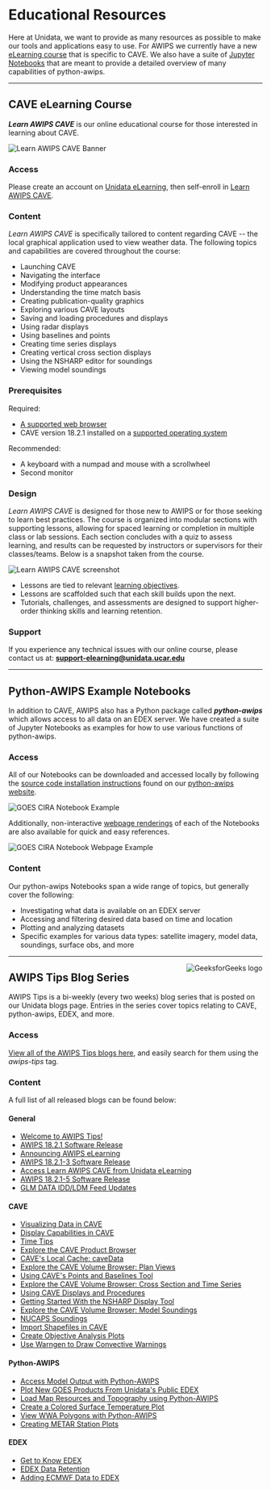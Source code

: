 # Educational Resources

Here at Unidata, we want to provide as many resources as possible to make our tools and applications easy to use.  For AWIPS we currently have a new [eLearning course](#cave-elearning-course) that is specific to CAVE.  We also have a suite of [Jupyter Notebooks](#python-awips-example-notebooks) that are meant to provide a detailed overview of many capabilities of python-awips.

---

## CAVE eLearning Course

***Learn AWIPS CAVE*** is our online educational course for those interested in learning about CAVE.

![Learn AWIPS CAVE Banner](../images/learnAwipsCaveBanner.png)

### Access

Please create an account on <a href="https://elearning.unidata.ucar.edu/" target="_blank" rel="noopener noreferrer">Unidata eLearning</a>, then self-enroll in <a href="https://elearning.unidata.ucar.edu/course/view.php?id=2" target="_blank" rel="noopener noreferrer">Learn AWIPS CAVE</a>.

### Content

*Learn AWIPS CAVE* is specifically tailored to content regarding CAVE -- the local graphical application used to view weather data.  The following topics and capabilities are covered throughout the course:

- Launching CAVE
- Navigating the interface
- Modifying product appearances
- Understanding the time match basis
- Creating publication-quality graphics
- Exploring various CAVE layouts
- Saving and loading procedures and displays
- Using radar displays
- Using baselines and points
- Creating time series displays
- Creating vertical cross section displays
- Using the NSHARP editor for soundings
- Viewing model soundings

### Prerequisites

Required:

  - [A supported web browser](https://articulate.com/support/article/System-Requirements-for-Rise#viewing-content)
  - CAVE version 18.2.1 installed on a [supported operating system](http://unidata.github.io/awips2/install/install-cave/)

Recommended:
  
  - A keyboard with a numpad and mouse with a scrollwheel
  - Second monitor


### Design

*Learn AWIPS CAVE* is designed for those new to AWIPS or for those seeking to learn best practices. The course is organized into modular sections with supporting lessons, allowing for spaced learning or completion in multiple class or lab sessions. Each section concludes with a quiz to assess learning, and results can be requested by instructors or supervisors for their classes/teams. Below is a snapshot taken from the course.

![Learn AWIPS CAVE screenshot](../images/learnAwipsCave.png)

- Lessons are tied to relevant [learning objectives](https://elearning.unidata.ucar.edu/AWIPS/LearnAWIPSCAVE/LearnAWIPSCAVELearningObjectives.pdf).
- Lessons are scaffolded such that each skill builds upon the next.
- Tutorials, challenges, and assessments are designed to support higher-order thinking skills and learning retention.

### Support

If you experience any technical issues with our online course, please contact us at: **support-elearning@unidata.ucar.edu**

---

## Python-AWIPS Example Notebooks

In addition to CAVE, AWIPS also has a Python package called ***python-awips*** which allows access to all data on an EDEX server.  We have created a suite of Jupyter Notebooks as examples for how to use various functions of python-awips.

### Access

All of our Notebooks can be downloaded and accessed locally by following the <a href="http://unidata.github.io/python-awips/#source-code-with-examples-install" target="_blank" rel="noopener noreferrer"> source code installation instructions</a> found on our [python-awips website](http://unidata.github.io/python-awips/).

![GOES CIRA Notebook Example](../images/goesCiraNotebook.png)

Additionally, non-interactive [webpage renderings](http://unidata.github.io/python-awips/examples/index.html) of each of the Notebooks are also available for quick and easy references.

![GOES CIRA Notebook Webpage Example](../images/goesCiraNotebookWebpage.png)

### Content

Our python-awips Notebooks span a wide range of topics, but generally cover the following:

- Investigating what data is available on an EDEX server
- Accessing and filtering desired data based on time and location
- Plotting and analyzing datasets
- Specific examples for various data types: satellite imagery, model data, soundings, surface obs, and more

---

<img src="../../images/awipsTips.png" alt="GeeksforGeeks logo" align="right">

## AWIPS Tips Blog Series

AWIPS Tips is a bi-weekly (every two weeks) blog series that is posted on our Unidata blogs page.  Entries in the series cover topics relating to CAVE, python-awips, EDEX, and more. 

### Access

<a href="https://www.unidata.ucar.edu/blogs/news/tags/awipstips" target="_blank" rel="noopener noreferrer">View all of the AWIPS Tips blogs here</a>, and easily search for them using the *awips-tips* tag.

### Content

A full list of all released blogs can be found below:

#### General

- [Welcome to AWIPS Tips!](https://www.unidata.ucar.edu/blogs/news/entry/welcome-to-awips-tips)
- [AWIPS 18.2.1 Software Release](https://www.unidata.ucar.edu/blogs/news/entry/awips-18-2-1-software)
- [Announcing AWIPS eLearning](https://www.unidata.ucar.edu/blogs/news/entry/announcing-a-new-elearning-course)
- [AWIPS 18.2.1-3 Software Release](https://www.unidata.ucar.edu/blogs/news/entry/awips-18-2-1-3)
- [Access Learn AWIPS CAVE from Unidata eLearning](https://www.unidata.ucar.edu/blogs/news/entry/awips-tips-access-learn-awips)
- [AWIPS 18.2.1-5 Software Release](https://www.unidata.ucar.edu/blogs/news/entry/awips-18-2-1-5)
- [GLM DATA IDD/LDM Feed Updates](https://www.unidata.ucar.edu/blogs/news/entry/awips-tips-glm-data-idd)

#### CAVE

- [Visualizing Data in CAVE](https://www.unidata.ucar.edu/blogs/news/entry/awips-tips-visualizing-data-in)
- [Display Capabilities in CAVE](https://www.unidata.ucar.edu/blogs/news/entry/awips-tips-display-capabilities-in)
- [Time Tips](https://www.unidata.ucar.edu/blogs/news/entry/awips-tips-time-tips)
- [Explore the CAVE Product Browser](https://www.unidata.ucar.edu/blogs/news/entry/awips-tips-explore-the-cave)
- [CAVE's Local Cache: caveData](https://www.unidata.ucar.edu/blogs/news/entry/awips-tips-cave-s-local)
- [Explore the CAVE Volume Browser: Plan Views](https://www.unidata.ucar.edu/blogs/news/entry/awips-tips-explore-the-cave1)
- [Using CAVE's Points and Baselines Tool](https://www.unidata.ucar.edu/blogs/news/entry/awips-tips-using-cave-s)
- [Explore the CAVE Volume Browser: Cross Section and Time Series](https://www.unidata.ucar.edu/blogs/news/entry/awips-tips-explore-the-cave2)
- [Using CAVE Displays and Procedures](https://www.unidata.ucar.edu/blogs/news/entry/awips-tips-using-cave-displays)
- [Getting Started With the NSHARP Display Tool](https://www.unidata.ucar.edu/blogs/news/entry/awips-tips-using-the-nsharp)
- [Explore the CAVE Volume Browser: Model Soundings](https://www.unidata.ucar.edu/blogs/news/entry/awips-tips-explore-the-cave3)
- [NUCAPS Soundings](https://www.unidata.ucar.edu/blogs/news/entry/awips-tips-nucaps-soundings)
- [Import Shapefiles in CAVE](https://www.unidata.ucar.edu/blogs/news/entry/awips-tips-import-shapefiles-in)
- [Create Objective Analysis Plots](https://www.unidata.ucar.edu/blogs/news/entry/awips-tips-create-objective-analysis)
- [Use Warngen to Draw Convective Warnings](https://www.unidata.ucar.edu/blogs/news/entry/awips-tips-use-warngen-to)

#### Python-AWIPS

- [Access Model Output with Python-AWIPS](https://www.unidata.ucar.edu/blogs/news/entry/awips-tips-access-model-output)
- [Plot New GOES Products From Unidata's Public EDEX](https://www.unidata.ucar.edu/blogs/news/entry/awips-tips-plot-new-goes)
- [Load Map Resources and Topography using Python-AWIPS](https://www.unidata.ucar.edu/blogs/news/entry/awips-tips-load-map-resources)
- [Create a Colored Surface Temperature Plot](https://www.unidata.ucar.edu/blogs/news/entry/awips-tips-create-a-colored)
- [View WWA Polygons with Python-AWIPS](https://www.unidata.ucar.edu/blogs/news/entry/awips-tips-view-wwa-polygons)
- [Creating METAR Station Plots](https://www.unidata.ucar.edu/blogs/news/entry/awips-tips-creating-metar-station)

#### EDEX

- [Get to Know EDEX](https://www.unidata.ucar.edu/blogs/news/entry/awips-tips-get-to-know)
- [EDEX Data Retention](https://www.unidata.ucar.edu/blogs/news/entry/awips-tips-edex-data-retention)
- [Adding ECMWF Data to EDEX](https://www.unidata.ucar.edu/blogs/news/entry/awips-tips-adding-ecmwf-data)
